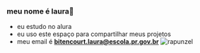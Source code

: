 ### meu nome é laura🌸
- eu estudo no alura
- eu uso este espaço para compartilhar meus projetos
- meu email é **bitencourt.laura@escola.pr.gov.br** 
  ![rapunzel](https://media.tenor.com/6QY-2NYOFTsAAAAM/disney.gif)
  
